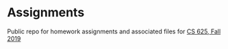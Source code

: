 # Assignments
Public repo for homework assignments and associated files for [CS 625, Fall 2019](https://www.cs.odu.edu/~mweigle/CS625-F19)
